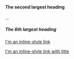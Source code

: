 
#### The second largest heading 
…
##### The 6th largest heading

[I'm an inline-style link](https://www.google.com)

[I'm an inline-style link with title](https://www.google.com "Google's Homepage")
